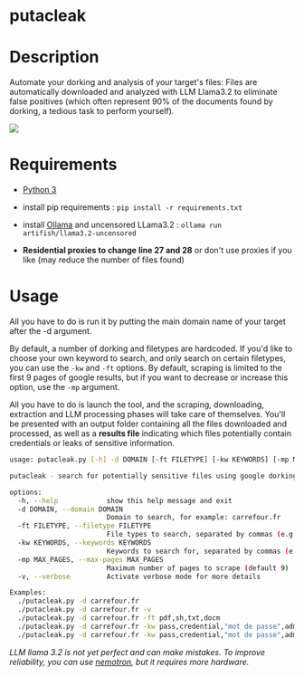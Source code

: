 # putacleak

# Description

Automate your dorking and analysis of your target's files: Files are automatically downloaded and analyzed with LLM Llama3.2 to eliminate false positives (which often represent 90% of the documents found by dorking, a tedious task to perform yourself).

![](https://i.ibb.co/hZ5j54r/Capture.png)

# Requirements

- [Python 3](https://www.python.org/download/releases/3.0/)

- install pip requirements : `pip install -r requirements.txt`

- install [Ollama](https://ollama.com/download) and uncensored LLama3.2 : `ollama run artifish/llama3.2-uncensored`

- **Residential proxies to change line 27 and 28** or don't use proxies if you like (may reduce the number of files found)


# Usage

All you have to do is run it by putting the main domain name of your target after the -d argument.

By default, a number of dorking and filetypes are hardcoded. If you'd like to choose your own keyword to search, and only search on certain filetypes, you can use the `-kw` and `-ft` options. 
By default, scraping is limited to the first 9 pages of google results, but if you want to decrease or increase this option, use the `-mp` argument.

All you have to do is launch the tool, and the scraping, downloading, extraction and LLM processing phases will take care of themselves. You'll be presented with an output folder containing all the files downloaded and processed, as well as a **results file** indicating which files potentially contain credentials or leaks of sensitive information. 

```bash
usage: putacleak.py [-h] -d DOMAIN [-ft FILETYPE] [-kw KEYWORDS] [-mp MAX_PAGES] [-v]

putacleak - search for potentially sensitive files using google dorking and then analyze their content with LLM

options:
  -h, --help            show this help message and exit
  -d DOMAIN, --domain DOMAIN
                        Domain to search, for example: carrefour.fr
  -ft FILETYPE, --filetype FILETYPE
                        File types to search, separated by commas (e.g.: pdf,docx,doc)
  -kw KEYWORDS, --keywords KEYWORDS
                        Keywords to search for, separated by commas (e.g.: creds,"mot de passe",admin)
  -mp MAX_PAGES, --max-pages MAX_PAGES
                        Maximum number of pages to scrape (default 9)
  -v, --verbose         Activate verbose mode for more details

Examples:
  ./putacleak.py -d carrefour.fr
  ./putacleak.py -d carrefour.fr -v
  ./putacleak.py -d carrefour.fr -ft pdf,sh,txt,docm
  ./putacleak.py -d carrefour.fr -kw pass,credential,"mot de passe",administrator
  ./putacleak.py -d carrefour.fr -kw pass,credential,"mot de passe",administrator -ft pdf,sh,txt,docm -mp 13
```

*LLM llama 3.2 is not yet perfect and can make mistakes. To improve reliability, you can use [nemotron](https://ollama.com/library/nemotron), but it requires more hardware.*
